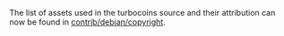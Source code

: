 The list of assets used in the turbocoins source and their attribution can now be found in [contrib/debian/copyright](../contrib/debian/copyright).
